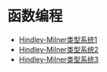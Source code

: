 # 函数编程

* [Hindley-Milner类型系统1](https://www.zybuluo.com/darwin-yuan/note/424724)
* [Hindley-Milner类型系统2](https://www.zybuluo.com/darwin-yuan/note/424795)
* [Hindley-Milner类型系统3](https://www.zybuluo.com/darwin-yuan/note/424936)
